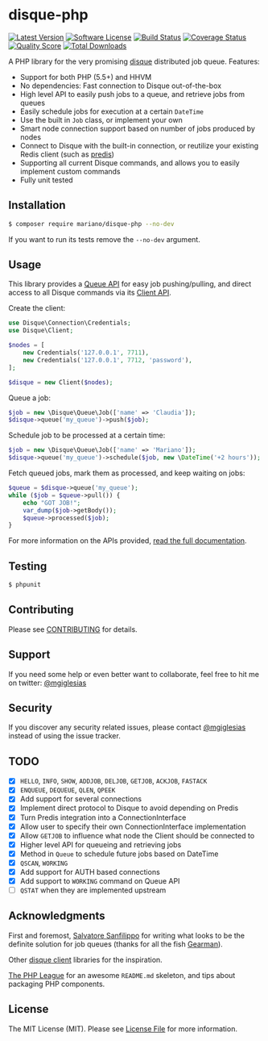 # disque-php

[![Latest Version](https://img.shields.io/packagist/v/mariano/disque-php.svg?style=flat-square)](https://github.com/mariano/disque-php/releases)
[![Software License](https://img.shields.io/badge/license-MIT-brightgreen.svg?style=flat-square)](LICENSE.md)
[![Build Status](https://img.shields.io/travis/mariano/disque-php/master.svg?style=flat-square)](https://travis-ci.org/mariano/disque-php)
[![Coverage Status](https://img.shields.io/scrutinizer/coverage/g/mariano/disque-php.svg?style=flat-square)](https://scrutinizer-ci.com/g/mariano/disque-php/code-structure)
[![Quality Score](https://img.shields.io/scrutinizer/g/mariano/disque-php.svg?style=flat-square)](https://scrutinizer-ci.com/g/mariano/disque-php)
[![Total Downloads](https://img.shields.io/packagist/dt/mariano/disque-php.svg?style=flat-square)](https://packagist.org/packages/mariano/disque-php)

A PHP library for the very promising [disque](https://github.com/antirez/disque)
distributed job queue. Features:

* Support for both PHP (5.5+) and HHVM
* No dependencies: Fast connection to Disque out-of-the-box
* High level API to easily push jobs to a queue, and retrieve jobs from queues
* Easily schedule jobs for execution at a certain `DateTime`
* Use the built in `Job` class, or implement your own
* Smart node connection support based on number of jobs produced by nodes
* Connect to Disque with the built-in connection, or reutilize your existing Redis client (such as [predis](https://github.com/nrk/predis))
* Supporting all current Disque commands, and allows you to easily implement custom commands
* Fully unit tested

## Installation

```bash
$ composer require mariano/disque-php --no-dev
```

If you want to run its tests remove the `--no-dev` argument.

## Usage

This library provides a [Queue API](docs/README.md#queue-api) for easy job 
pushing/pulling, and direct access to all Disque commands via its 
[Client API](docs/README.md#client-api).

Create the client:

```php
use Disque\Connection\Credentials;
use Disque\Client;

$nodes = [
    new Credentials('127.0.0.1', 7711),
    new Credentials('127.0.0.1', 7712, 'password'),
];

$disque = new Client($nodes);
```

Queue a job:

```php
$job = new \Disque\Queue\Job(['name' => 'Claudia']);
$disque->queue('my_queue')->push($job);
```

Schedule job to be processed at a certain time:

```php
$job = new \Disque\Queue\Job(['name' => 'Mariano']);
$disque->queue('my_queue')->schedule($job, new \DateTime('+2 hours'));
```

Fetch queued jobs, mark them as processed, and keep waiting on jobs:

```php
$queue = $disque->queue('my_queue');
while ($job = $queue->pull()) {
    echo "GOT JOB!";
    var_dump($job->getBody());
    $queue->processed($job);
}
```

For more information on the APIs provided, 
[read the full documentation](docs/README.md).

## Testing

``` bash
$ phpunit
```

## Contributing

Please see [CONTRIBUTING](CONTRIBUTING.md) for details.

## Support

If you need some help or even better want to collaborate, feel free to hit me 
on twitter: [@mgiglesias](https://twitter.com/mgiglesias)

## Security

If you discover any security related issues, please contact [@mgiglesias](https://twitter.com/mgiglesias)
instead of using the issue tracker.

## TODO

- [x] `HELLO`, `INFO`, `SHOW`, `ADDJOB`, `DELJOB`, `GETJOB`, `ACKJOB`, `FASTACK`
- [x] `ENQUEUE`, `DEQUEUE`, `QLEN`, `QPEEK`
- [x] Add support for several connections
- [x] Implement direct protocol to Disque to avoid depending on Predis
- [x] Turn Predis integration into a ConnectionInterface
- [x] Allow user to specify their own ConnectionInterface implementation
- [x] Allow `GETJOB` to influence what node the Client should be connected to
- [x] Higher level API for queueing and retrieving jobs
- [x] Method in `Queue` to schedule future jobs based on DateTime
- [x] `QSCAN`, `WORKING`
- [x] Add support for AUTH based connections
- [x] Add support to `WORKING` command on Queue API
- [ ] `QSTAT` when they are implemented upstream

## Acknowledgments

First and foremost, [Salvatore Sanfilippo](https://twitter.com/antirez) for writing what looks to be the
definite solution for job queues (thanks for all the fish [Gearman](http://gearman.org/)).

Other [disque client](https://github.com/antirez/disque#client-libraries) 
libraries for the inspiration.

[The PHP League](https://thephpleague.com) for an awesome `README.md` skeleton,
and tips about packaging PHP components.

## License

The MIT License (MIT). Please see [License File](LICENSE.md) for more information.
